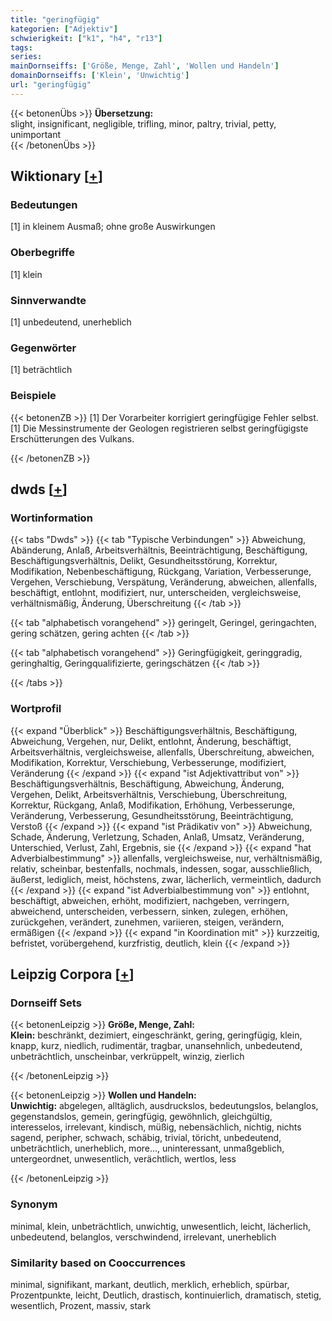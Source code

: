 ```yaml
---
title: "geringfügig"
kategorien: ["Adjektiv"]
schwierigkeit: ["k1", "h4", "r13"]
tags:
series:
mainDornseiffs: ['Größe, Menge, Zahl', 'Wollen und Handeln']
domainDornseiffs: ['Klein', 'Unwichtig']
url: "geringfügig"
---
```


{{< betonenÜbs >}}
**Übersetzung:**  
slight, insignificant, negligible, trifling, minor, paltry, trivial, petty, unimportant  
{{< /betonenÜbs >}}

## Wiktionary [[+](https://de.wiktionary.org/wiki/geringfügig)]

### Bedeutungen
[1] in kleinem Ausmaß; ohne große Auswirkungen  

### Oberbegriffe
[1] klein  

### Sinnverwandte
[1] unbedeutend, unerheblich  

### Gegenwörter
[1] beträchtlich  

### Beispiele
{{< betonenZB >}}
[1] Der Vorarbeiter korrigiert geringfügige Fehler selbst.  
[1] Die Messinstrumente der Geologen registrieren selbst geringfügigste Erschütterungen des Vulkans.  

{{< /betonenZB >}}


## dwds [[+](https://www.dwds.de/wb/geringfügig)]

### Wortinformation
{{< tabs "Dwds" >}}
{{< tab "Typische Verbindungen" >}}
Abweichung, Abänderung, Anlaß, Arbeitsverhältnis, Beeinträchtigung, Beschäftigung, Beschäftigungsverhältnis, Delikt, Gesundheitsstörung, Korrektur, Modifikation, Nebenbeschäftigung, Rückgang, Variation, Verbesserunge, Vergehen, Verschiebung, Verspätung, Veränderung, abweichen, allenfalls, beschäftigt, entlohnt, modifiziert, nur, unterscheiden, vergleichsweise, verhältnismäßig, Änderung, Überschreitung
{{< /tab >}}

{{< tab "alphabetisch vorangehend" >}}
geringelt, Geringel, geringachten, gering schätzen, gering achten
{{< /tab >}}

{{< tab "alphabetisch vorangehend" >}}
Geringfügigkeit, geringgradig, geringhaltig, Geringqualifizierte, geringschätzen
{{< /tab >}}

{{< /tabs >}}

### Wortprofil
{{< expand "Überblick" >}} Beschäftigungsverhältnis, Beschäftigung, Abweichung, Vergehen, nur, Delikt, entlohnt, Änderung, beschäftigt, Arbeitsverhältnis, vergleichsweise, allenfalls, Überschreitung, abweichen, Modifikation, Korrektur, Verschiebung, Verbesserunge, modifiziert, Veränderung {{< /expand >}}
{{< expand "ist Adjektivattribut von" >}} Beschäftigungsverhältnis, Beschäftigung, Abweichung, Änderung, Vergehen, Delikt, Arbeitsverhältnis, Verschiebung, Überschreitung, Korrektur, Rückgang, Anlaß, Modifikation, Erhöhung, Verbesserunge, Veränderung, Verbesserung, Gesundheitsstörung, Beeinträchtigung, Verstoß {{< /expand >}}
{{< expand "ist Prädikativ von" >}} Abweichung, Schade, Änderung, Verletzung, Schaden, Anlaß, Umsatz, Veränderung, Unterschied, Verlust, Zahl, Ergebnis, sie {{< /expand >}}
{{< expand "hat Adverbialbestimmung" >}} allenfalls, vergleichsweise, nur, verhältnismäßig, relativ, scheinbar, bestenfalls, nochmals, indessen, sogar, ausschließlich, äußerst, lediglich, meist, höchstens, zwar, lächerlich, vermeintlich, dadurch {{< /expand >}}
{{< expand "ist Adverbialbestimmung von" >}} entlohnt, beschäftigt, abweichen, erhöht, modifiziert, nachgeben, verringern, abweichend, unterscheiden, verbessern, sinken, zulegen, erhöhen, zurückgehen, verändert, zunehmen, variieren, steigen, verändern, ermäßigen {{< /expand >}}
{{< expand "in Koordination mit" >}} kurzzeitig, befristet, vorübergehend, kurzfristig, deutlich, klein {{< /expand >}}

## Leipzig Corpora [[+](https://corpora.uni-leipzig.de/en/res?word=geringfügig&corpusId=deu_newscrawl-public_2018)]

### Dornseiff Sets
{{< betonenLeipzig >}}
**Größe, Menge, Zahl:**  
**Klein:** beschränkt, dezimiert, eingeschränkt, gering, geringfügig, klein, knapp, kurz, niedlich, rudimentär, tragbar, unansehnlich, unbedeutend, unbeträchtlich, unscheinbar, verkrüppelt, winzig, zierlich  

{{< /betonenLeipzig >}}


{{< betonenLeipzig >}}
**Wollen und Handeln:**  
**Unwichtig:** abgelegen, alltäglich, ausdruckslos, bedeutungslos, belanglos, gegenstandslos, gemein, geringfügig, gewöhnlich, gleichgültig, interesselos, irrelevant, kindisch, müßig, nebensächlich, nichtig, nichts sagend, peripher, schwach, schäbig, trivial, töricht, unbedeutend, unbeträchtlich, unerheblich, more..., uninteressant, unmaßgeblich, untergeordnet, unwesentlich, verächtlich, wertlos, less  

{{< /betonenLeipzig >}}

### Synonym
minimal, klein, unbeträchtlich, unwichtig, unwesentlich, leicht, lächerlich, unbedeutend, belanglos, verschwindend, irrelevant, unerheblich


### Similarity based on Cooccurrences
minimal, signifikant, markant, deutlich, merklich, erheblich, spürbar, Prozentpunkte, leicht, Deutlich, drastisch, kontinuierlich, dramatisch, stetig, wesentlich, Prozent, massiv, stark

